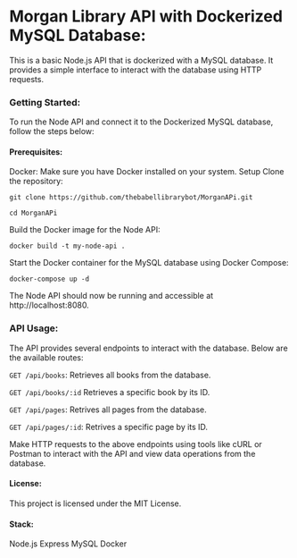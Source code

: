 # Morgan Library API with Dockerized MySQL Database:

This is a basic Node.js API that is dockerized with a MySQL database. It provides a simple interface to interact with the database using HTTP requests.

### Getting Started:

To run the Node API and connect it to the Dockerized MySQL database, follow the steps below:

#### Prerequisites:

Docker: Make sure you have Docker installed on your system.
Setup
Clone the repository:

```shell
git clone https://github.com/thebabellibrarybot/MorganAPi.git

cd MorganAPi
```

Build the Docker image for the Node API:

```shell
docker build -t my-node-api .
```

Start the Docker container for the MySQL database using Docker Compose:

```shell
docker-compose up -d
``` 

The Node API should now be running and accessible at http://localhost:8080.

### API Usage:
The API provides several endpoints to interact with the database. Below are the available routes:

`GET /api/books`: Retrieves all books from the database.

`GET /api/books/:id` Retrieves a specific book by its ID.

`GET /api/pages`: Retrives all pages from the database.

`GET /api/pages/:id`: Retrives a specific page by its ID.

Make HTTP requests to the above endpoints using tools like cURL or Postman to interact with the API and view data operations from the database.

#### License:
This project is licensed under the MIT License.

#### Stack:
Node.js
Express
MySQL
Docker

